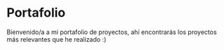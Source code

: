 # Portafolio

Bienvenido/a a mi portafolio de proyectos, ahí encontrarás los proyectos más relevantes que he realizado :) 
